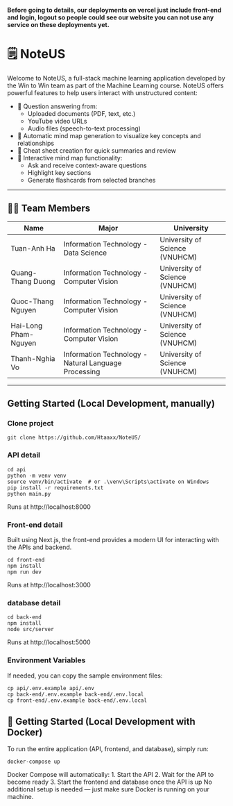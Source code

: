 **Before going to details, our deployments on vercel just include front-end and login, logout so people could see our website you can not use any service on these deployments yet.**

# 🗒️ NoteUS
Welcome to NoteUS, a full-stack machine learning application developed by the Win to Win team as part of the Machine Learning course. NoteUS offers powerful features to help users interact with unstructured content:
* 💬 Question answering from:
   * Uploaded documents (PDF, text, etc.)
   * YouTube video URLs
   * Audio files (speech-to-text processing)
* 🧠 Automatic mind map generation to visualize key concepts and relationships
* 📄 Cheat sheet creation for quick summaries and review
* 🧭 Interactive mind map functionality:
   * Ask and receive context-aware questions
   * Highlight key sections
   * Generate flashcards from selected branches

---


## 👨‍💻 Team Members

| **Name**             | **Major**                                            | **University**                 |
|----------------------|------------------------------------------------------|--------------------------------|
| Tuan-Anh Ha          | Information Technology - Data Science                | University of Science (VNUHCM) |
| Quang-Thang Duong    | Information Technology - Computer Vision             | University of Science (VNUHCM) |
| Quoc-Thang Nguyen    | Information Technology - Computer Vision             | University of Science (VNUHCM) |
| Hai-Long Pham-Nguyen | Information Technology - Computer Vision             | University of Science (VNUHCM) |
| Thanh-Nghia Vo       | Information Technology - Natural Language Processing | University of Science (VNUHCM) |

---



## Getting Started (Local Development, manually)
### Clone project
```
git clone https://github.com/Htaaxx/NoteUS/
```
### API detail
```
cd api
python -m venv venv
source venv/bin/activate  # or .\venv\Scripts\activate on Windows
pip install -r requirements.txt
python main.py
```
Runs at http://localhost:8000
### Front-end detail
Built using Next.js, the front-end provides a modern UI for interacting with the APIs and backend.
```
cd front-end
npm install
npm run dev
```
Runs at http://localhost:3000
### database detail
```
cd back-end
npm install
node src/server
```
Runs at http://localhost:5000
### Environment Variables
If needed, you can copy the sample environment files:
```
cp api/.env.example api/.env
cp back-end/.env.example back-end/.env.local
cp front-end/.env.example back-end/.env.local
```
## 🚀 Getting Started (Local Development with Docker)
To run the entire application (API, frontend, and database), simply run:
```
docker-compose up
```
Docker Compose will automatically:
	1.	Start the API
	2.	Wait for the API to become ready
	3.	Start the frontend and database once the API is up
No additional setup is needed — just make sure Docker is running on your machine.


